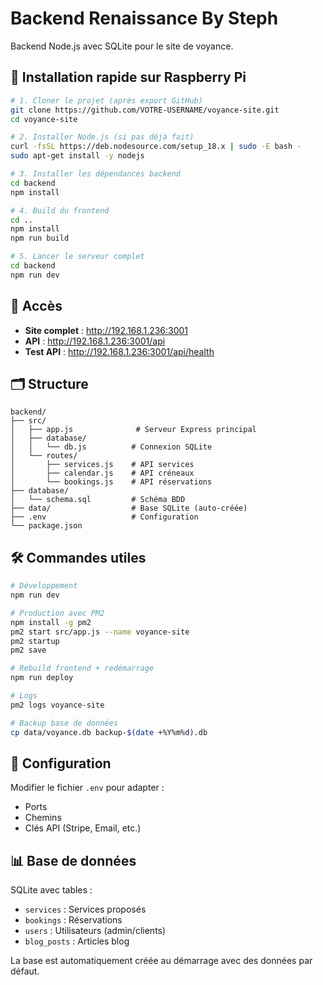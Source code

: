 # Backend Renaissance By Steph

Backend Node.js avec SQLite pour le site de voyance.

## 🚀 Installation rapide sur Raspberry Pi

```bash
# 1. Cloner le projet (après export GitHub)
git clone https://github.com/VOTRE-USERNAME/voyance-site.git
cd voyance-site

# 2. Installer Node.js (si pas déjà fait)
curl -fsSL https://deb.nodesource.com/setup_18.x | sudo -E bash -
sudo apt-get install -y nodejs

# 3. Installer les dépendances backend
cd backend
npm install

# 4. Build du frontend
cd ..
npm install
npm run build

# 5. Lancer le serveur complet
cd backend
npm run dev
```

## 📡 Accès

- **Site complet** : http://192.168.1.236:3001
- **API** : http://192.168.1.236:3001/api
- **Test API** : http://192.168.1.236:3001/api/health

## 🗂️ Structure

```
backend/
├── src/
│   ├── app.js              # Serveur Express principal
│   ├── database/
│   │   └── db.js          # Connexion SQLite
│   └── routes/
│       ├── services.js    # API services
│       ├── calendar.js    # API créneaux
│       └── bookings.js    # API réservations
├── database/
│   └── schema.sql         # Schéma BDD
├── data/                  # Base SQLite (auto-créée)
├── .env                   # Configuration
└── package.json
```

## 🛠️ Commandes utiles

```bash
# Développement
npm run dev

# Production avec PM2
npm install -g pm2
pm2 start src/app.js --name voyance-site
pm2 startup
pm2 save

# Rebuild frontend + redémarrage
npm run deploy

# Logs
pm2 logs voyance-site

# Backup base de données
cp data/voyance.db backup-$(date +%Y%m%d).db
```

## 🔧 Configuration

Modifier le fichier `.env` pour adapter :
- Ports
- Chemins
- Clés API (Stripe, Email, etc.)

## 📊 Base de données

SQLite avec tables :
- `services` : Services proposés
- `bookings` : Réservations
- `users` : Utilisateurs (admin/clients)
- `blog_posts` : Articles blog

La base est automatiquement créée au démarrage avec des données par défaut.
